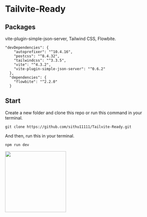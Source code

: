 # Tailvite-Ready

## Packages 

vite-plugin-simple-json-server, Tailwind CSS, Flowbite.

```
"devDependencies": {
    "autoprefixer": "^10.4.16",
    "postcss": "^8.4.32",
    "tailwindcss": "^3.3.5",
    "vite": "^4.3.2",
    "vite-plugin-simple-json-server": "^0.6.2"
  },
  "dependencies": {
    "flowbite": "^2.2.0"
  }
```
## Start

Create a new folder and clone this repo or run this command in your terminal.

```
git clone https://github.com/sithu11111/Tailvite-Ready.git
```


And then, run this in your terminal.

```
npm run dev
```



<img src="https://media.giphy.com/media/qgQUggAC3Pfv687qPC/giphy.gif" height="200">

